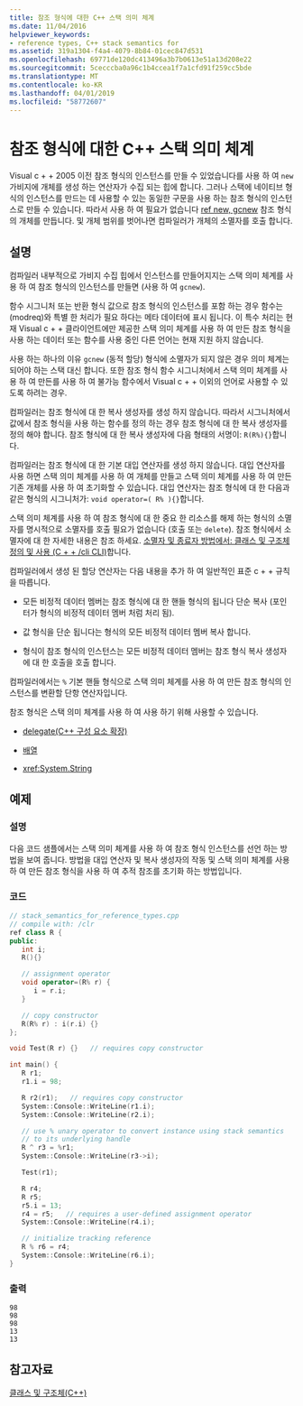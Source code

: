 ```yaml
---
title: 참조 형식에 대한 C++ 스택 의미 체계
ms.date: 11/04/2016
helpviewer_keywords:
- reference types, C++ stack semantics for
ms.assetid: 319a1304-f4a4-4079-8b84-01cec847d531
ms.openlocfilehash: 69771de120dc413496a3b7b0613e51a13d208e22
ms.sourcegitcommit: 5cecccba0a96c1b4ccea1f7a1cfd91f259cc5bde
ms.translationtype: MT
ms.contentlocale: ko-KR
ms.lasthandoff: 04/01/2019
ms.locfileid: "58772607"
---
```

# <a name="c-stack-semantics-for-reference-types"></a>참조 형식에 대한 C++ 스택 의미 체계

Visual c + + 2005 이전 참조 형식의 인스턴스를 만들 수 있었습니다를 사용 하 여 `new` 가비지에 개체를 생성 하는 연산자가 수집 되는 힙에 합니다. 그러나 스택에 네이티브 형식의 인스턴스를 만드는 데 사용할 수 있는 동일한 구문을 사용 하는 참조 형식의 인스턴스로 만들 수 있습니다. 따라서 사용 하 여 필요가 없습니다 [ref new, gcnew](../extensions/ref-new-gcnew-cpp-component-extensions.md) 참조 형식의 개체를 만듭니다. 및 개체 범위를 벗어나면 컴파일러가 개체의 소멸자를 호출 합니다.

## <a name="remarks"></a>설명

컴파일러 내부적으로 가비지 수집 힙에서 인스턴스를 만들어지지는 스택 의미 체계를 사용 하 여 참조 형식의 인스턴스를 만들면 (사용 하 여 `gcnew`).

함수 시그니처 또는 반환 형식 값으로 참조 형식의 인스턴스를 포함 하는 경우 함수는 (modreq)와 특별 한 처리가 필요 하다는 메타 데이터에 표시 됩니다. 이 특수 처리는 현재 Visual c + + 클라이언트에만 제공한 스택 의미 체계를 사용 하 여 만든 참조 형식을 사용 하는 데이터 또는 함수를 사용 중인 다른 언어는 현재 지원 하지 않습니다.

사용 하는 하나의 이유 `gcnew` (동적 할당) 형식에 소멸자가 되지 않은 경우 의미 체계는 되어야 하는 스택 대신 합니다. 또한 참조 형식 함수 시그니처에서 스택 의미 체계를 사용 하 여 만든를 사용 하 여 불가능 함수에서 Visual c + + 이외의 언어로 사용할 수 있도록 하려는 경우.

컴파일러는 참조 형식에 대 한 복사 생성자를 생성 하지 않습니다. 따라서 시그니처에서 값에서 참조 형식을 사용 하는 함수를 정의 하는 경우 참조 형식에 대 한 복사 생성자를 정의 해야 합니다. 참조 형식에 대 한 복사 생성자에 다음 형태의 서명이: `R(R%){}`합니다.

컴파일러는 참조 형식에 대 한 기본 대입 연산자를 생성 하지 않습니다. 대입 연산자를 사용 하면 스택 의미 체계를 사용 하 여 개체를 만들고 스택 의미 체계를 사용 하 여 만든 기존 개체를 사용 하 여 초기화할 수 있습니다. 대입 연산자는 참조 형식에 대 한 다음과 같은 형식의 시그니처가: `void operator=( R% ){}`합니다.

스택 의미 체계를 사용 하 여 참조 형식에 대 한 중요 한 리소스를 해제 하는 형식의 소멸자를 명시적으로 소멸자를 호출 필요가 없습니다 (호출 또는 `delete`). 참조 형식에서 소멸자에 대 한 자세한 내용은 참조 하세요. [소멸자 및 종료자 방법에서: 클래스 및 구조체 정의 및 사용 (C + + /cli CLI)](../dotnet/how-to-define-and-consume-classes-and-structs-cpp-cli.md#BKMK_Destructors_and_finalizers)합니다.

컴파일러에서 생성 된 할당 연산자는 다음 내용을 추가 하 여 일반적인 표준 c + + 규칙을 따릅니다.

- 모든 비정적 데이터 멤버는 참조 형식에 대 한 핸들 형식의 됩니다 단순 복사 (포인터가 형식의 비정적 데이터 멤버 처럼 처리 됨).

- 값 형식을 단순 됩니다는 형식의 모든 비정적 데이터 멤버 복사 합니다.

- 형식이 참조 형식의 인스턴스는 모든 비정적 데이터 멤버는 참조 형식 복사 생성자에 대 한 호출을 호출 합니다.

컴파일러에서는 `%` 기본 핸들 형식으로 스택 의미 체계를 사용 하 여 만든 참조 형식의 인스턴스를 변환할 단항 연산자입니다.

참조 형식은 스택 의미 체계를 사용 하 여 사용 하기 위해 사용할 수 있습니다.

- [delegate(C++ 구성 요소 확장)](../extensions/delegate-cpp-component-extensions.md)

- [배열](../extensions/arrays-cpp-component-extensions.md)

- <xref:System.String>

## <a name="example"></a>예제

### <a name="description"></a>설명

다음 코드 샘플에서는 스택 의미 체계를 사용 하 여 참조 형식 인스턴스를 선언 하는 방법을 보여 줍니다. 방법을 대입 연산자 및 복사 생성자의 작동 및 스택 의미 체계를 사용 하 여 만든 참조 형식을 사용 하 여 추적 참조를 초기화 하는 방법입니다.

### <a name="code"></a>코드

```cpp
// stack_semantics_for_reference_types.cpp
// compile with: /clr
ref class R {
public:
   int i;
   R(){}

   // assignment operator
   void operator=(R% r) {
      i = r.i;
   }

   // copy constructor
   R(R% r) : i(r.i) {}
};

void Test(R r) {}   // requires copy constructor

int main() {
   R r1;
   r1.i = 98;

   R r2(r1);   // requires copy constructor
   System::Console::WriteLine(r1.i);
   System::Console::WriteLine(r2.i);

   // use % unary operator to convert instance using stack semantics
   // to its underlying handle
   R ^ r3 = %r1;
   System::Console::WriteLine(r3->i);

   Test(r1);

   R r4;
   R r5;
   r5.i = 13;
   r4 = r5;   // requires a user-defined assignment operator
   System::Console::WriteLine(r4.i);

   // initialize tracking reference
   R % r6 = r4;
   System::Console::WriteLine(r6.i);
}
```

### <a name="output"></a>출력

```Output
98
98
98
13
13
```

## <a name="see-also"></a>참고자료

[클래스 및 구조체(C++)](../extensions/classes-and-structs-cpp-component-extensions.md)
